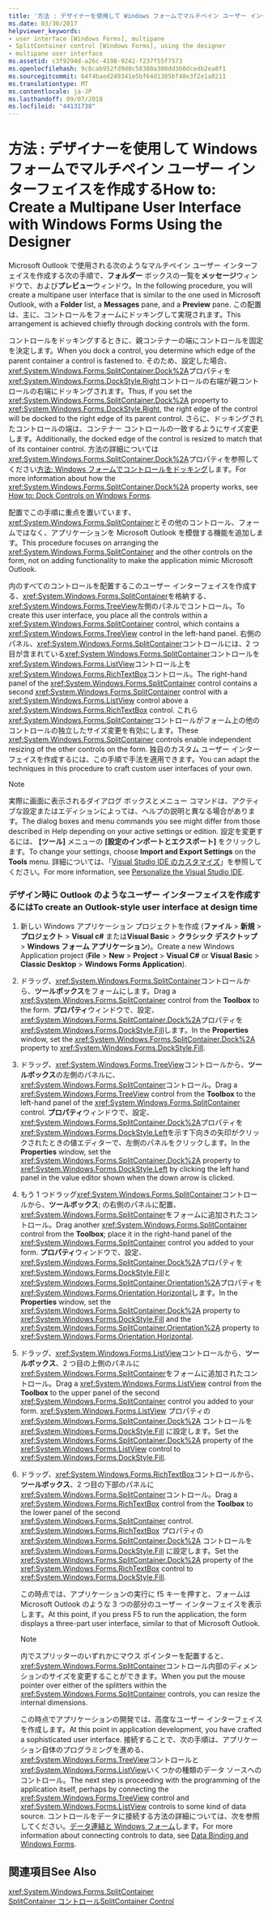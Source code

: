 ```yaml
---
title: '方法 : デザイナーを使用して Windows フォームでマルチペイン ユーザー インターフェイスを作成する'
ms.date: 03/30/2017
helpviewer_keywords:
- user interface [Windows Forms], multipane
- SplitContainer control [Windows Forms], using the designer
- multipane user interface
ms.assetid: c3f9294d-a26c-4198-9242-f237f55f7573
ms.openlocfilehash: 9c8cab952fd9d0c58380a308dd360dcedb2ea8f1
ms.sourcegitcommit: 64f4baed249341e5bf64d1385bf48e3f2e1a0211
ms.translationtype: MT
ms.contentlocale: ja-JP
ms.lasthandoff: 09/07/2018
ms.locfileid: "44131738"
---
```

# <a name="how-to-create-a-multipane-user-interface-with-windows-forms-using-the-designer"></a><span data-ttu-id="cb341-102">方法 : デザイナーを使用して Windows フォームでマルチペイン ユーザー インターフェイスを作成する</span><span class="sxs-lookup"><span data-stu-id="cb341-102">How to: Create a Multipane User Interface with Windows Forms Using the Designer</span></span>
<span data-ttu-id="cb341-103">Microsoft Outlook で使用される次のようなマルチペイン ユーザー インターフェイスを作成する次の手順で、**フォルダー**  ボックスの一覧を**メッセージ**ウィンドウで、および**プレビュー**ウィンドウ。</span><span class="sxs-lookup"><span data-stu-id="cb341-103">In the following procedure, you will create a multipane user interface that is similar to the one used in Microsoft Outlook, with a **Folder** list, a **Messages** pane, and a **Preview** pane.</span></span> <span data-ttu-id="cb341-104">この配置は、主に、コントロールをフォームにドッキングして実現されます。</span><span class="sxs-lookup"><span data-stu-id="cb341-104">This arrangement is achieved chiefly through docking controls with the form.</span></span>  
  
 <span data-ttu-id="cb341-105">コントロールをドッキングするときに、親コンテナーの端にコントロールを固定を決定します。</span><span class="sxs-lookup"><span data-stu-id="cb341-105">When you dock a control, you determine which edge of the parent container a control is fastened to.</span></span> <span data-ttu-id="cb341-106">そのため、設定した場合、<xref:System.Windows.Forms.SplitContainer.Dock%2A>プロパティを<xref:System.Windows.Forms.DockStyle.Right>コントロールの右端が親コントロールの右端にドッキングされます。</span><span class="sxs-lookup"><span data-stu-id="cb341-106">Thus, if you set the <xref:System.Windows.Forms.SplitContainer.Dock%2A> property to <xref:System.Windows.Forms.DockStyle.Right>, the right edge of the control will be docked to the right edge of its parent control.</span></span> <span data-ttu-id="cb341-107">さらに、ドッキングされたコントロールの端は、コンテナー コントロールの一致するようにサイズ変更します。</span><span class="sxs-lookup"><span data-stu-id="cb341-107">Additionally, the docked edge of the control is resized to match that of its container control.</span></span> <span data-ttu-id="cb341-108">方法の詳細については<xref:System.Windows.Forms.SplitContainer.Dock%2A>プロパティを参照してください[方法: Windows フォームでコントロールをドッキング](../../../../docs/framework/winforms/controls/how-to-dock-controls-on-windows-forms.md)します。</span><span class="sxs-lookup"><span data-stu-id="cb341-108">For more information about how the <xref:System.Windows.Forms.SplitContainer.Dock%2A> property works, see [How to: Dock Controls on Windows Forms](../../../../docs/framework/winforms/controls/how-to-dock-controls-on-windows-forms.md).</span></span>  
  
 <span data-ttu-id="cb341-109">配置でこの手順に重点を置いています、<xref:System.Windows.Forms.SplitContainer>とその他のコントロール、フォームではなく、アプリケーションを Microsoft Outlook を模倣する機能を追加します。</span><span class="sxs-lookup"><span data-stu-id="cb341-109">This procedure focuses on arranging the <xref:System.Windows.Forms.SplitContainer> and the other controls on the form, not on adding functionality to make the application mimic Microsoft Outlook.</span></span>  
  
 <span data-ttu-id="cb341-110">内のすべてのコントロールを配置するこのユーザー インターフェイスを作成する、<xref:System.Windows.Forms.SplitContainer>を格納する、<xref:System.Windows.Forms.TreeView>左側のパネルでコントロール。</span><span class="sxs-lookup"><span data-stu-id="cb341-110">To create this user interface, you place all the controls within a <xref:System.Windows.Forms.SplitContainer> control, which contains a <xref:System.Windows.Forms.TreeView> control in the left-hand panel.</span></span> <span data-ttu-id="cb341-111">右側のパネル、<xref:System.Windows.Forms.SplitContainer>コントロールには、2 つ目が含まれている<xref:System.Windows.Forms.SplitContainer>コントロールを<xref:System.Windows.Forms.ListView>コントロール上を<xref:System.Windows.Forms.RichTextBox>コントロール。</span><span class="sxs-lookup"><span data-stu-id="cb341-111">The right-hand panel of the <xref:System.Windows.Forms.SplitContainer> control contains a second <xref:System.Windows.Forms.SplitContainer> control with a <xref:System.Windows.Forms.ListView> control above a <xref:System.Windows.Forms.RichTextBox> control.</span></span> <span data-ttu-id="cb341-112">これら<xref:System.Windows.Forms.SplitContainer>コントロールがフォーム上の他のコントロールの独立したサイズ変更を有効にします。</span><span class="sxs-lookup"><span data-stu-id="cb341-112">These <xref:System.Windows.Forms.SplitContainer> controls enable independent resizing of the other controls on the form.</span></span> <span data-ttu-id="cb341-113">独自のカスタム ユーザー インターフェイスを作成するには、この手順で手法を適用できます。</span><span class="sxs-lookup"><span data-stu-id="cb341-113">You can adapt the techniques in this procedure to craft custom user interfaces of your own.</span></span>  
  
> [!NOTE]
>  <span data-ttu-id="cb341-114">実際に画面に表示されるダイアログ ボックスとメニュー コマンドは、アクティブな設定またはエディションによっては、ヘルプの説明と異なる場合があります。</span><span class="sxs-lookup"><span data-stu-id="cb341-114">The dialog boxes and menu commands you see might differ from those described in Help depending on your active settings or edition.</span></span> <span data-ttu-id="cb341-115">設定を変更するには、 **[ツール]** メニューの **[設定のインポートとエクスポート]** をクリックします。</span><span class="sxs-lookup"><span data-stu-id="cb341-115">To change your settings, choose **Import and Export Settings** on the **Tools** menu.</span></span> <span data-ttu-id="cb341-116">詳細については、「[Visual Studio IDE のカスタマイズ](/visualstudio/ide/personalizing-the-visual-studio-ide)」を参照してください。</span><span class="sxs-lookup"><span data-stu-id="cb341-116">For more information, see [Personalize the Visual Studio IDE](/visualstudio/ide/personalizing-the-visual-studio-ide).</span></span>  
  
### <a name="to-create-an-outlook-style-user-interface-at-design-time"></a><span data-ttu-id="cb341-117">デザイン時に Outlook のようなユーザー インターフェイスを作成するには</span><span class="sxs-lookup"><span data-stu-id="cb341-117">To create an Outlook-style user interface at design time</span></span>  
  
1.  <span data-ttu-id="cb341-118">新しい Windows アプリケーション プロジェクトを作成 (**ファイル** > **新規** > **プロジェクト** > **Visual c#** または**Visual Basic** > **クラシック デスクトップ** > **Windows フォーム アプリケーション**)。</span><span class="sxs-lookup"><span data-stu-id="cb341-118">Create a new Windows Application project (**File** > **New** > **Project** > **Visual C#** or **Visual Basic** > **Classic Desktop** > **Windows Forms Application**).</span></span>  
  
2.  <span data-ttu-id="cb341-119">ドラッグ、<xref:System.Windows.Forms.SplitContainer>コントロールから、**ツールボックス**をフォームにします。</span><span class="sxs-lookup"><span data-stu-id="cb341-119">Drag a <xref:System.Windows.Forms.SplitContainer> control from the **Toolbox** to the form.</span></span> <span data-ttu-id="cb341-120">**プロパティ**ウィンドウで、設定、<xref:System.Windows.Forms.SplitContainer.Dock%2A>プロパティを<xref:System.Windows.Forms.DockStyle.Fill>します。</span><span class="sxs-lookup"><span data-stu-id="cb341-120">In the **Properties** window, set the <xref:System.Windows.Forms.SplitContainer.Dock%2A> property to <xref:System.Windows.Forms.DockStyle.Fill>.</span></span>  
  
3.  <span data-ttu-id="cb341-121">ドラッグ、<xref:System.Windows.Forms.TreeView>コントロールから、**ツールボックス**の左側のパネルに、<xref:System.Windows.Forms.SplitContainer>コントロール。</span><span class="sxs-lookup"><span data-stu-id="cb341-121">Drag a <xref:System.Windows.Forms.TreeView> control from the **Toolbox** to the left-hand panel of the <xref:System.Windows.Forms.SplitContainer> control.</span></span> <span data-ttu-id="cb341-122">**プロパティ**ウィンドウで、設定、<xref:System.Windows.Forms.SplitContainer.Dock%2A>プロパティを<xref:System.Windows.Forms.DockStyle.Left>を示す下向きの矢印がクリックされたときの値エディターで、左側のパネルをクリックします。</span><span class="sxs-lookup"><span data-stu-id="cb341-122">In the **Properties** window, set the <xref:System.Windows.Forms.SplitContainer.Dock%2A> property to <xref:System.Windows.Forms.DockStyle.Left> by clicking the left hand panel in the value editor shown when the down arrow is clicked.</span></span>  
  
4.  <span data-ttu-id="cb341-123">もう 1 つドラッグ<xref:System.Windows.Forms.SplitContainer>コントロールから、**ツールボックス**; の右側のパネルに配置、<xref:System.Windows.Forms.SplitContainer>をフォームに追加されたコントロール。</span><span class="sxs-lookup"><span data-stu-id="cb341-123">Drag another <xref:System.Windows.Forms.SplitContainer> control from the **Toolbox**; place it in the right-hand panel of the <xref:System.Windows.Forms.SplitContainer> control you added to your form.</span></span> <span data-ttu-id="cb341-124">**プロパティ**ウィンドウで、設定、<xref:System.Windows.Forms.SplitContainer.Dock%2A>プロパティを<xref:System.Windows.Forms.DockStyle.Fill>と<xref:System.Windows.Forms.SplitContainer.Orientation%2A>プロパティを<xref:System.Windows.Forms.Orientation.Horizontal>します。</span><span class="sxs-lookup"><span data-stu-id="cb341-124">In the **Properties** window, set the <xref:System.Windows.Forms.SplitContainer.Dock%2A> property to <xref:System.Windows.Forms.DockStyle.Fill> and the <xref:System.Windows.Forms.SplitContainer.Orientation%2A> property to <xref:System.Windows.Forms.Orientation.Horizontal>.</span></span>  
  
5.  <span data-ttu-id="cb341-125">ドラッグ、<xref:System.Windows.Forms.ListView>コントロールから、**ツールボックス**、2 つ目の上側のパネルに<xref:System.Windows.Forms.SplitContainer>をフォームに追加されたコントロール。</span><span class="sxs-lookup"><span data-stu-id="cb341-125">Drag a <xref:System.Windows.Forms.ListView> control from the **Toolbox** to the upper panel of the second <xref:System.Windows.Forms.SplitContainer> control you added to your form.</span></span> <span data-ttu-id="cb341-126"><xref:System.Windows.Forms.ListView> プロパティの <xref:System.Windows.Forms.SplitContainer.Dock%2A> コントロールを <xref:System.Windows.Forms.DockStyle.Fill> に設定します。</span><span class="sxs-lookup"><span data-stu-id="cb341-126">Set the <xref:System.Windows.Forms.SplitContainer.Dock%2A> property of the <xref:System.Windows.Forms.ListView> control to <xref:System.Windows.Forms.DockStyle.Fill>.</span></span>  
  
6.  <span data-ttu-id="cb341-127">ドラッグ、<xref:System.Windows.Forms.RichTextBox>コントロールから、**ツールボックス**、2 つ目の下部のパネルに<xref:System.Windows.Forms.SplitContainer>コントロール。</span><span class="sxs-lookup"><span data-stu-id="cb341-127">Drag a <xref:System.Windows.Forms.RichTextBox> control from the **Toolbox** to the lower panel of the second <xref:System.Windows.Forms.SplitContainer> control.</span></span> <span data-ttu-id="cb341-128"><xref:System.Windows.Forms.RichTextBox> プロパティの <xref:System.Windows.Forms.SplitContainer.Dock%2A> コントロールを <xref:System.Windows.Forms.DockStyle.Fill> に設定します。</span><span class="sxs-lookup"><span data-stu-id="cb341-128">Set the <xref:System.Windows.Forms.SplitContainer.Dock%2A> property of the <xref:System.Windows.Forms.RichTextBox> control to <xref:System.Windows.Forms.DockStyle.Fill>.</span></span>  
  
     <span data-ttu-id="cb341-129">この時点では、アプリケーションの実行に f5 キーを押すと、フォームは Microsoft Outlook のような 3 つの部分のユーザー インターフェイスを表示します。</span><span class="sxs-lookup"><span data-stu-id="cb341-129">At this point, if you press F5 to run the application, the form displays a three-part user interface, similar to that of Microsoft Outlook.</span></span>  
  
    > [!NOTE]
    >  <span data-ttu-id="cb341-130">内でスプリッターのいずれかにマウス ポインターを配置すると、<xref:System.Windows.Forms.SplitContainer>コントロール内部のディメンションのサイズを変更することができます。</span><span class="sxs-lookup"><span data-stu-id="cb341-130">When you put the mouse pointer over either of the splitters within the <xref:System.Windows.Forms.SplitContainer> controls, you can resize the internal dimensions.</span></span>  
  
     <span data-ttu-id="cb341-131">この時点でアプリケーションの開発では、高度なユーザー インターフェイスを作成します。</span><span class="sxs-lookup"><span data-stu-id="cb341-131">At this point in application development, you have crafted a sophisticated user interface.</span></span> <span data-ttu-id="cb341-132">接続することで、次の手順は、アプリケーション自体のプログラミングを進める、<xref:System.Windows.Forms.TreeView>コントロールと<xref:System.Windows.Forms.ListView>いくつかの種類のデータ ソースへのコントロール。</span><span class="sxs-lookup"><span data-stu-id="cb341-132">The next step is proceeding with the programming of the application itself, perhaps by connecting the <xref:System.Windows.Forms.TreeView> control and <xref:System.Windows.Forms.ListView> controls to some kind of data source.</span></span> <span data-ttu-id="cb341-133">コントロールをデータに接続する方法の詳細については、次を参照してください。[データ連結と Windows フォーム](../../../../docs/framework/winforms/data-binding-and-windows-forms.md)します。</span><span class="sxs-lookup"><span data-stu-id="cb341-133">For more information about connecting controls to data, see [Data Binding and Windows Forms](../../../../docs/framework/winforms/data-binding-and-windows-forms.md).</span></span>  
  
## <a name="see-also"></a><span data-ttu-id="cb341-134">関連項目</span><span class="sxs-lookup"><span data-stu-id="cb341-134">See Also</span></span>  
 <xref:System.Windows.Forms.SplitContainer>  
 [<span data-ttu-id="cb341-135">SplitContainer コントロール</span><span class="sxs-lookup"><span data-stu-id="cb341-135">SplitContainer Control</span></span>](../../../../docs/framework/winforms/controls/splitcontainer-control-windows-forms.md)
